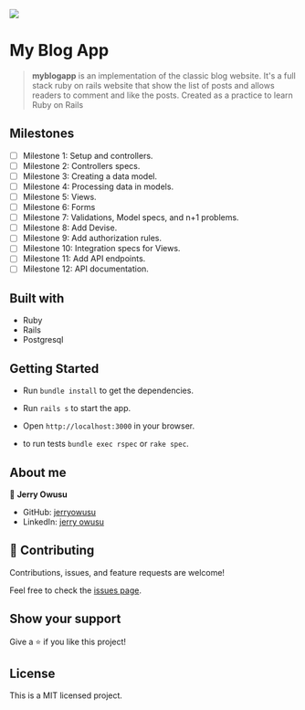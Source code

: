 ![](https://img.shields.io/badge/Microverse-blueviolet)
# My Blog App

> **myblogapp** is an implementation of the classic blog website. It's a full stack ruby on rails website that show the list of posts and allows readers to comment and like the posts. Created as a practice to learn Ruby on Rails

## Milestones

- [ ] Milestone 1: Setup and controllers.
- [ ] Milestone 2: Controllers specs.
- [ ] Milestone 3: Creating a data model.
- [ ] Milestone 4: Processing data in models.
- [ ] Milestone 5: Views.
- [ ] Milestone 6: Forms
- [ ] Milestone 7: Validations, Model specs, and n+1 problems.
- [ ] Milestone 8: Add Devise.
- [ ] Milestone 9: Add authorization rules.
- [ ] Milestone 10: Integration specs for Views.
- [ ] Milestone 11: Add API endpoints.
- [ ] Milestone 12: API documentation.

## Built with

- Ruby
- Rails
- Postgresql

## Getting Started

- Run `bundle install` to get the dependencies.
- Run `rails s` to start the app.
- Open `http://localhost:3000` in your browser.

- to run tests `bundle exec rspec` or `rake spec`.

## About me

👤 **Jerry Owusu**

- GitHub: [jerryowusu](https://github.com/jerryowusu)
- LinkedIn: [jerry owusu](https://www.linkedin.com/in/jerry-owusu/)

## 🤝 Contributing

Contributions, issues, and feature requests are welcome!

Feel free to check the [issues page](https://github.com/jerryowusu/myblogapp/issues).

## Show your support

Give a ⭐️ if you like this project!

## License

This is a MIT licensed project.
